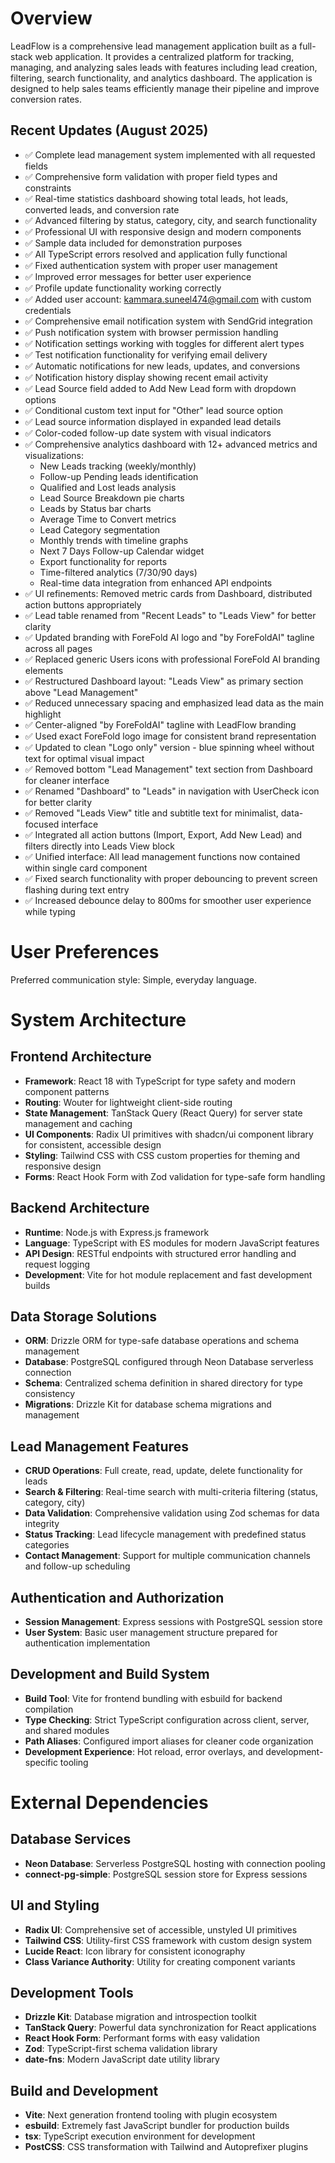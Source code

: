 # Overview

LeadFlow is a comprehensive lead management application built as a full-stack web application. It provides a centralized platform for tracking, managing, and analyzing sales leads with features including lead creation, filtering, search functionality, and analytics dashboard. The application is designed to help sales teams efficiently manage their pipeline and improve conversion rates.

## Recent Updates (August 2025)
- ✅ Complete lead management system implemented with all requested fields
- ✅ Comprehensive form validation with proper field types and constraints
- ✅ Real-time statistics dashboard showing total leads, hot leads, converted leads, and conversion rate
- ✅ Advanced filtering by status, category, city, and search functionality
- ✅ Professional UI with responsive design and modern components
- ✅ Sample data included for demonstration purposes
- ✅ All TypeScript errors resolved and application fully functional
- ✅ Fixed authentication system with proper user management
- ✅ Improved error messages for better user experience
- ✅ Profile update functionality working correctly
- ✅ Added user account: kammara.suneel474@gmail.com with custom credentials
- ✅ Comprehensive email notification system with SendGrid integration
- ✅ Push notification system with browser permission handling
- ✅ Notification settings working with toggles for different alert types
- ✅ Test notification functionality for verifying email delivery
- ✅ Automatic notifications for new leads, updates, and conversions
- ✅ Notification history display showing recent email activity
- ✅ Lead Source field added to Add New Lead form with dropdown options
- ✅ Conditional custom text input for "Other" lead source option
- ✅ Lead source information displayed in expanded lead details
- ✅ Color-coded follow-up date system with visual indicators
- ✅ Comprehensive analytics dashboard with 12+ advanced metrics and visualizations:
  - New Leads tracking (weekly/monthly)
  - Follow-up Pending leads identification
  - Qualified and Lost leads analysis
  - Lead Source Breakdown pie charts
  - Leads by Status bar charts
  - Average Time to Convert metrics
  - Lead Category segmentation
  - Monthly trends with timeline graphs
  - Next 7 Days Follow-up Calendar widget
  - Export functionality for reports
  - Time-filtered analytics (7/30/90 days)
  - Real-time data integration from enhanced API endpoints
- ✅ UI refinements: Removed metric cards from Dashboard, distributed action buttons appropriately
- ✅ Lead table renamed from "Recent Leads" to "Leads View" for better clarity
- ✅ Updated branding with ForeFold AI logo and "by ForeFoldAI" tagline across all pages
- ✅ Replaced generic Users icons with professional ForeFold AI branding elements
- ✅ Restructured Dashboard layout: "Leads View" as primary section above "Lead Management"
- ✅ Reduced unnecessary spacing and emphasized lead data as the main highlight
- ✅ Center-aligned "by ForeFoldAI" tagline with LeadFlow branding
- ✅ Used exact ForeFold logo image for consistent brand representation
- ✅ Updated to clean "Logo only" version - blue spinning wheel without text for optimal visual impact
- ✅ Removed bottom "Lead Management" text section from Dashboard for cleaner interface
- ✅ Renamed "Dashboard" to "Leads" in navigation with UserCheck icon for better clarity
- ✅ Removed "Leads View" title and subtitle text for minimalist, data-focused interface
- ✅ Integrated all action buttons (Import, Export, Add New Lead) and filters directly into Leads View block
- ✅ Unified interface: All lead management functions now contained within single card component
- ✅ Fixed search functionality with proper debouncing to prevent screen flashing during text entry
- ✅ Increased debounce delay to 800ms for smoother user experience while typing

# User Preferences

Preferred communication style: Simple, everyday language.

# System Architecture

## Frontend Architecture
- **Framework**: React 18 with TypeScript for type safety and modern component patterns
- **Routing**: Wouter for lightweight client-side routing
- **State Management**: TanStack Query (React Query) for server state management and caching
- **UI Components**: Radix UI primitives with shadcn/ui component library for consistent, accessible design
- **Styling**: Tailwind CSS with CSS custom properties for theming and responsive design
- **Forms**: React Hook Form with Zod validation for type-safe form handling

## Backend Architecture
- **Runtime**: Node.js with Express.js framework
- **Language**: TypeScript with ES modules for modern JavaScript features
- **API Design**: RESTful endpoints with structured error handling and request logging
- **Development**: Vite for hot module replacement and fast development builds

## Data Storage Solutions
- **ORM**: Drizzle ORM for type-safe database operations and schema management
- **Database**: PostgreSQL configured through Neon Database serverless connection
- **Schema**: Centralized schema definition in shared directory for type consistency
- **Migrations**: Drizzle Kit for database schema migrations and management

## Lead Management Features
- **CRUD Operations**: Full create, read, update, delete functionality for leads
- **Search & Filtering**: Real-time search with multi-criteria filtering (status, category, city)
- **Data Validation**: Comprehensive validation using Zod schemas for data integrity
- **Status Tracking**: Lead lifecycle management with predefined status categories
- **Contact Management**: Support for multiple communication channels and follow-up scheduling

## Authentication and Authorization
- **Session Management**: Express sessions with PostgreSQL session store
- **User System**: Basic user management structure prepared for authentication implementation

## Development and Build System
- **Build Tool**: Vite for frontend bundling with esbuild for backend compilation
- **Type Checking**: Strict TypeScript configuration across client, server, and shared modules
- **Path Aliases**: Configured import aliases for cleaner code organization
- **Development Experience**: Hot reload, error overlays, and development-specific tooling

# External Dependencies

## Database Services
- **Neon Database**: Serverless PostgreSQL hosting with connection pooling
- **connect-pg-simple**: PostgreSQL session store for Express sessions

## UI and Styling
- **Radix UI**: Comprehensive set of accessible, unstyled UI primitives
- **Tailwind CSS**: Utility-first CSS framework with custom design system
- **Lucide React**: Icon library for consistent iconography
- **Class Variance Authority**: Utility for creating component variants

## Development Tools
- **Drizzle Kit**: Database migration and introspection toolkit
- **TanStack Query**: Powerful data synchronization for React applications
- **React Hook Form**: Performant forms with easy validation
- **Zod**: TypeScript-first schema validation library
- **date-fns**: Modern JavaScript date utility library

## Build and Development
- **Vite**: Next generation frontend tooling with plugin ecosystem
- **esbuild**: Extremely fast JavaScript bundler for production builds
- **tsx**: TypeScript execution environment for development
- **PostCSS**: CSS transformation with Tailwind and Autoprefixer plugins